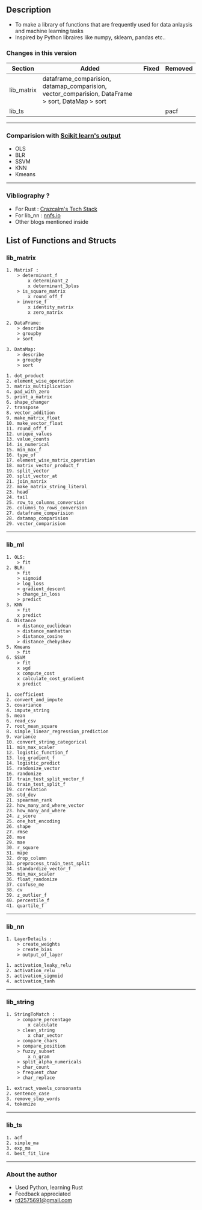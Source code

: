 ## Description
* To make a library of functions that are frequently used for data anlaysis and machine learning tasks
* Inspired by Python libraires like numpy, sklearn, pandas etc.. 

### Changes in this version

Section | Added | Fixed | Removed 
---|---|---|---
lib_matrix | dataframe_comparision, datamap_comparision, vector_comparision, DataFrame > sort, DataMap > sort|||
lib_ts | | | pacf |

---
### Comparision with [Scikit learn's output](https://github.com/radialHuman/rust_ml/tree/master/from_scratch/src)
* OLS
* BLR
* SSVM
* KNN
* Kmeans
----
### Vibliography ?
* For Rust : [Crazcalm's Tech Stack](https://www.youtube.com/playlist?list=PLVhhUNGAUIQScqB26DdUq4n1Y2n3auM7X)
* For lib_nn : [nnfs.io](https://www.youtube.com/playlist?list=PLQVvvaa0QuDcjD5BAw2DxE6OF2tius3V3)
* Other blogs mentioned inside

## List of Functions and Structs

### lib_matrix
    1. MatrixF : 
        > determinant_f
            x determinant_2
            x determinant_3plus
        > is_square_matrix
            x round_off_f
        > inverse_f
            x identity_matrix
            x zero_matrix

    2. DataFrame:
        > describe
        > groupby
        > sort

    3. DataMap:
        > describe
        > groupby
        > sort

    1. dot_product
    2. element_wise_operation
    3. matrix_multiplication
    4. pad_with_zero
    5. print_a_matrix
    6. shape_changer
    7. transpose
    8. vector_addition
    9. make_matrix_float
    10. make_vector_float
    11. round_off_f
    12. unique_values
    13. value_counts
    14. is_numerical
    15. min_max_f
    16. type_of
    17. element_wise_matrix_operation
    18. matrix_vector_product_f
    19. split_vector
    20. split_vector_at
    21. join_matrix
    22. make_matrix_string_literal
    23. head
    24. tail
    25. row_to_columns_conversion
    26. columns_to_rows_conversion
    27. dataframe_comparision
    28. datamap_comparision
    29. vector_comparision

---
### lib_ml
    1. OLS:
        > fit
    2. BLR:
        > fit
        > sigmoid
        > log_loss
        > gradient_descent
        > change_in_loss
        > predict
    3. KNN
        > fit
        x predict
    4. Distance
        > distance_euclidean
        > distance_manhattan
        > distance_cosine
        > distance_chebyshev
    5. Kmeans
        > fit
    6. SSVM
        > fit
        x sgd
        x compute_cost
        x calculate_cost_gradient
        x predict

    1. coefficient
    2. convert_and_impute
    3. covariance
    4. impute_string
    5. mean
    6. read_csv
    7. root_mean_square
    8. simple_linear_regression_prediction
    9. variance
    10. convert_string_categorical 
    11. min_max_scaler
    12. logistic_function_f
    13. log_gradient_f 
    14. logistic_predict 
    15. randomize_vector
    16. randomize
    17. train_test_split_vector_f
    18. train_test_split_f
    19. correlation
    20. std_dev
    21. spearman_rank
    22. how_many_and_where_vector
    23. how_many_and_where
    24. z_score
    25. one_hot_encoding
    26. shape
    27. rmse
    28. mse
    29. mae
    30. r_square
    31. mape
    32. drop_column
    33. preprocess_train_test_split
    34. standardize_vector_f
    35. min_max_scaler
    36. float_randomize
    37. confuse_me
    38. cv
    39. z_outlier_f
    40. percentile_f
    41. quartile_f
---
### lib_nn
    1. LayerDetails :
        > create_weights
        > create_bias
        > output_of_layer

    1. activation_leaky_relu
    2. activation_relu
    3. activation_sigmoid
    4. activation_tanh
---
### lib_string
    1. StringToMatch :
        > compare_percentage
            x calculate
        > clean_string
            x char_vector
        > compare_chars
        > compare_position
        > fuzzy_subset
            x n_gram
        > split_alpha_numericals
        > char_count
        > frequent_char
        > char_replace
    
    1. extract_vowels_consonants
    2. sentence_case
    3. remove_stop_words
    4. tokenize
---
### lib_ts
    1. acf
    2. simple_ma
    3. exp_ma
    4. best_fit_line
---
### About the author
* Used Python, learning Rust
* Feedback appreciated
* rd2575691@gmail.com